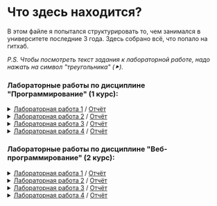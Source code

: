 ﻿# Что здесь находится?
 В этом файле я попытался структурировать то, чем занимался в университете последние 3 года. Здесь собрано всё, что попало на гитхаб.
 
 *P.S. Чтобы посмотреть текст задания к лабораторной работе, надо нажать на символ "треугольника" (⯈).*
 ### Лабораторные работы по дисциплине "Программирование" (1 курс):
<details>
 <summary><a href="https://github.com/Gramdel/lab1">Лабораторная работа 1</a> / <a href="https://github.com/Gramdel/What-is-here/blob/main/reports/lab1.pdf">Отчёт</a></summary>
 <p align="center">
  <img src="https://github.com/Gramdel/What-is-here/blob/main/src/img/lab1_task.PNG"/>
 </p>
 </center>
</details>
<details>
 <summary><a href="https://github.com/Gramdel/lab2">Лабораторная работа 2</a> / <a href="https://github.com/Gramdel/What-is-here/blob/main/reports/lab2.pdf">Отчёт</a></summary>
 <p align="center">
  <img src="https://github.com/Gramdel/What-is-here/blob/main/src/img/web_lab2_task.PNG"/>
 </p>
 </center>
</details>
<details>
 <summary><a href="https://github.com/Gramdel/lab3">Лабораторная работа 3</a> / <a href="https://github.com/Gramdel/What-is-here/blob/main/reports/lab3.pdf">Отчёт</a></summary>
 <p align="center">
  <img src="https://github.com/Gramdel/What-is-here/blob/main/src/img/lab3_task.PNG"/>
 </p>
 </center>
</details>
<details>
 <summary><a href="https://github.com/Gramdel/lab4">Лабораторная работа 4</a> / <a href="https://github.com/Gramdel/What-is-here/blob/main/reports/lab4.pdf">Отчёт</a></summary>
 <p align="center">
  <img src="https://github.com/Gramdel/What-is-here/blob/main/src/img/lab4_task.PNG"/>
 </p>
 </center>
</details>

 ### Лабораторные работы по дисциплине "Веб-программирование" (2 курс):
<details>
 <summary><a href="https://github.com/Gramdel/web_lab1">Лабораторная работа 1</a> / <a href="https://github.com/Gramdel/What-is-here/blob/main/reports/web_lab1.pdf">Отчёт</a></summary>
 <p align="center">
  <img src="https://github.com/Gramdel/What-is-here/blob/main/src/img/web_lab1_task.PNG"/>
  <img src="https://github.com/Gramdel/What-is-here/blob/main/src/img/web_lab1_area.PNG"/>
 </p>
 </center>
</details>
<details>
 <summary><a href="https://github.com/Gramdel/web_lab2">Лабораторная работа 2</a> / <a href="https://github.com/Gramdel/What-is-here/blob/main/reports/web_lab2.pdf">Отчёт</a></summary>
 <p align="center">
  <img src="https://github.com/Gramdel/What-is-here/blob/main/src/img/web_lab1_task.PNG"/>
  <img src="https://github.com/Gramdel/What-is-here/blob/main/src/img/web_lab1_area.PNG"/>
 </p>
 </center>
</details>
<details>
 <summary><a href="https://github.com/Gramdel/web_lab3">Лабораторная работа 3</a> / <a href="https://github.com/Gramdel/What-is-here/blob/main/reports/web_lab3.pdf">Отчёт</a></summary>
 <p align="center">
  <img src="https://github.com/Gramdel/What-is-here/blob/main/src/img/web_lab1_task.PNG"/>
  <img src="https://github.com/Gramdel/What-is-here/blob/main/src/img/web_lab1_area.PNG"/>
 </p>
 </center>
</details>
<details>
 <summary><a href="https://github.com/Gramdel/web_lab4">Лабораторная работа 4</a> / <a href="https://github.com/Gramdel/What-is-here/blob/main/reports/web_lab4.pdf">Отчёт</a></summary>
 <p align="center">
  <img src="https://github.com/Gramdel/What-is-here/blob/main/src/img/web_lab1_task.PNG"/>
  <img src="https://github.com/Gramdel/What-is-here/blob/main/src/img/web_lab1_area.PNG"/>
 </p>
 </center>
</details>
